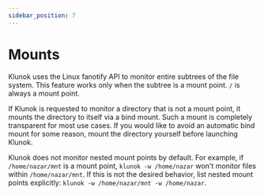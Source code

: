 ```yaml
---
sidebar_position: 7
---
```


# Mounts

Klunok uses the Linux fanotify API to monitor entire subtrees of the file system.
This feature works only when the subtree is a mount point.
`/` is always a mount point.

If Klunok is requested to monitor a directory that is not a mount point,
it mounts the directory to itself via a bind mount.
Such a mount is completely transparent for most use cases.
If you would like to avoid an automatic bind mount for some reason,
mount the directory yourself before launching Klunok.

Klunok does not monitor nested mount points by default.
For example, if `/home/nazar/mnt` is a mount point,
`klunok -w /home/nazar` won't monitor files within `/home/nazar/mnt`.
If this is not the desired behavior, list nested mount points explicitly:
`klunok -w /home/nazar/mnt -w /home/nazar`.
